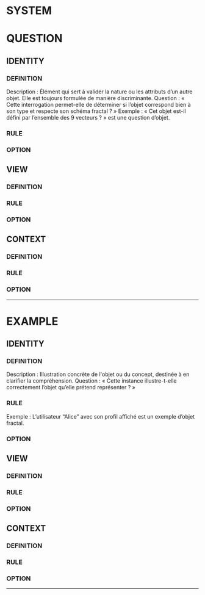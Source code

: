 # SYSTEM

# QUESTION
## IDENTITY
### DEFINITION
Description : Élément qui sert à valider la nature ou les attributs d’un autre objet. Elle est toujours formulée de manière discriminante.
Question : « Cette interrogation permet-elle de déterminer si l’objet correspond bien à son type et respecte son schéma fractal ? »
Exemple : « Cet objet est-il défini par l’ensemble des 9 vecteurs ? » est une question d’objet.

### RULE
### OPTION
## VIEW
### DEFINITION
### RULE
### OPTION
## CONTEXT
### DEFINITION
### RULE
### OPTION
------------------------------------------------------------------


# EXAMPLE
## IDENTITY
### DEFINITION
Description : Illustration concrète de l'objet ou du concept, destinée à en clarifier la compréhension.
Question : « Cette instance illustre-t-elle correctement l’objet qu’elle prétend représenter ? »

### RULE
Exemple : L’utilisateur “Alice” avec son profil affiché est un exemple d’objet fractal.
### OPTION
## VIEW
### DEFINITION
### RULE
### OPTION
## CONTEXT
### DEFINITION
### RULE
### OPTION
------------------------------------------------------------------

#